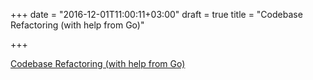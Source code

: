 +++
date = "2016-12-01T11:00:11+03:00"
draft = true
title = "Codebase Refactoring (with help from Go)"

+++

<p><a href="https://talks.golang.org/2016/refactor.article">Codebase Refactoring (with help from Go)</a></p>
